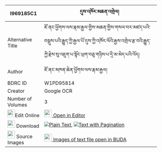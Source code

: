 |I969185C1|དུས་འཁོར་མཆན་འགྲེལ། 
| --- | --- 
|Alternative Title |ཇོ་ནང་ཕྱོགས་ལས་རྣམ་རྒྱལ་གྱིས་མཆན་གྱིས་གསལ་བར་མཛད་པའི་བསྡུས་པའི་རྒྱུད་ཀྱི་རྒྱལ་པོ་དུས་ཀྱི་འཁོར་ལོའི་རྒྱས་འགྲེལ་རྩ་བའི་རྒྱུད་ཀྱི་རྗེས་སུ་འཇུག་པ་སྟོང་ཕྲག་བཅུ་གཉིས་པ་དྲི་མ་མེད་པའི་འོད།
|Author| ཇོ་ནང་མཁན་ཆེན་ཕྱོགས་ལས་རྣམ་རྒྱལ།
|BDRC ID | W1PD95814
|Creator | Google OCR
|Number of Volumes| 3
|<img width="25" src="https://img.icons8.com/color/25/000000/edit-property.png">Edit Online| [<img width="25" src="https://avatars.githubusercontent.com/u/45091458?s=200&v=4"> Open in Editor](http://editor.openpecha.org/I969185C1)
|<img width="25" src="https://img.icons8.com/fluent/48/000000/download-2.png"/>  Download | [![](https://img.icons8.com/color/20/000000/txt.png)Plain Text](https://github.com/Openpecha/I969185C1/releases/download/v1/dukhor_chendrel_plain_I969185C1.zip), [![](https://img.icons8.com/color/20/000000/txt.png)Text with Pagination](https://github.com/Openpecha/I969185C1/releases/download/v1/dukhor_chendrel_pages_I969185C1.zip)
|<img width="25" src="https://img.icons8.com/plasticine/100/000000/pictures-folder.png"/>  Source Images | [<img width="25" src="https://library.bdrc.io/icons/BUDA-small.svg"> Images of text file open in BUDA](https://library.bdrc.io/show/bdr:W1PD95814)